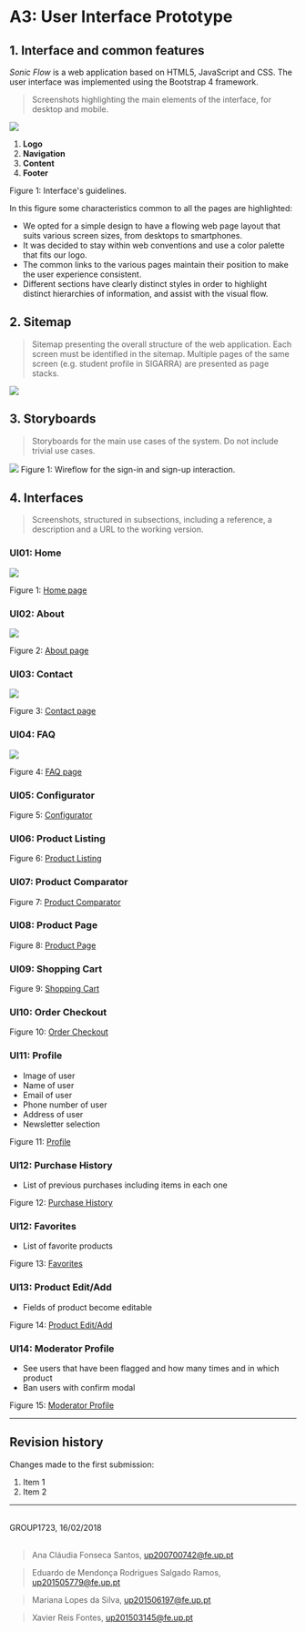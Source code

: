 # A3: User Interface Prototype

## 1. Interface and common features
*Sonic Flow* is a web application based on HTML5, JavaScript and CSS. The user interface was implemented using the Bootstrap 4 framework.

> Screenshots highlighting the main elements of the interface, for desktop and mobile.

![](./Interfaces/Interface_and_common_features.png)

1. **Logo**
2. **Navigation**
3. **Content**
4. **Footer**

Figure 1: Interface's guidelines.

In this figure some characteristics common to all the pages are highlighted:
* We opted for a simple design to have a flowing web page layout that suits various screen sizes, from desktops to smartphones.
* It was decided to stay within web conventions and use a color palette that fits our logo.
* The common links to the various pages maintain their position to make the user experience consistent.
* Different sections have clearly distinct styles in order to highlight distinct hierarchies of information, and assist with the visual flow.


## 2. Sitemap

> Sitemap presenting the overall structure of the web application.
> Each screen must be identified in the sitemap.
> Multiple pages of the same screen (e.g. student profile in SIGARRA) are presented as page stacks.

![](./A3_sitemap.png)


## 3. Storyboards

> Storyboards for the main use cases of the system.
> Do not include trivial use cases.

![](./StoryBoards/Wireflow_for_the_sign-in_and_sign-up_interaction.png)
Figure 1: Wireflow for the sign-in and sign-up interaction.

## 4. Interfaces

> Screenshots, structured in subsections, including a reference, a description and a URL to the working version.

### UI01: Home

![](./Interfaces/Home_page.png)

Figure 1: [Home page](https://xfontes42.github.io/lbaw1723/delivery/homepage_visitor.html)

### UI02: About

![](./Interfaces/About_page.png)

Figure 2: [About page](https://xfontes42.github.io/lbaw1723/delivery/aboutpage.html)

### UI03: Contact

![](./Interfaces/Contact_us_page.png)

Figure 3: [Contact page](https://xfontes42.github.io/lbaw1723/delivery/contacts.html)

### UI04: FAQ

![](./Interfaces/FAQ_page.png)

Figure 4: [FAQ page](https://xfontes42.github.io/lbaw1723/delivery/faqpage.html)

### UI05: Configurator

Figure 5: [Configurator](https://xfontes42.github.io/lbaw1723/delivery/configurator.html)

### UI06: Product Listing

Figure 6: [Product Listing](https://xfontes42.github.io/lbaw1723/delivery/productsListpage.html)

### UI07: Product Comparator

Figure 7: [Product Comparator](https://xfontes42.github.io/lbaw1723/delivery/comparator.html)

### UI08: Product Page

Figure 8: [Product Page](https://xfontes42.github.io/lbaw1723/delivery/product.html)

### UI09: Shopping Cart

Figure 9: [Shopping Cart](https://xfontes42.github.io/lbaw1723/delivery/shoppingCart.html)

### UI10: Order Checkout

Figure 10: [Order Checkout](https://xfontes42.github.io/lbaw1723/delivery/checkoutpage.html)

### UI11: Profile
* Image of user
* Name of user
* Email of user
* Phone number of user
* Address of user
* Newsletter selection

Figure 11: [Profile](https://xfontes42.github.io/lbaw1723/delivery/profilepage.html)

### UI12: Purchase History
* List of previous purchases including items in each one

Figure 12: [Purchase History](https://xfontes42.github.io/lbaw1723/delivery/profilepage.html)

### UI12: Favorites
* List of favorite products

Figure 13: [Favorites](https://xfontes42.github.io/lbaw1723/delivery/profilepage.html)

### UI13: Product Edit/Add
* Fields of product become editable

Figure 14: [Product Edit/Add](https://xfontes42.github.io/lbaw1723/delivery/product_editable.html)

### UI14: Moderator Profile
* See users that have been flagged and how many times and in which product
* Ban users with confirm modal

Figure 15: [Moderator Profile](https://xfontes42.github.io/lbaw1723/delivery/moderator.html)

***

## Revision history

Changes made to the first submission:
1. Item 1
1. Item 2

***

<br>
GROUP1723, 16/02/2018
<br>
<br>

> Ana Cláudia Fonseca Santos, up200700742@fe.up.pt

> Eduardo de Mendonça Rodrigues Salgado Ramos, up201505779@fe.up.pt

> Mariana Lopes da Silva, up201506197@fe.up.pt

> Xavier Reis Fontes, up201503145@fe.up.pt
